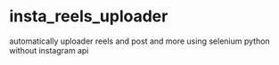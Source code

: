 # insta_reels_uploader
automatically uploader reels and post and more using selenium python
without instagram api
